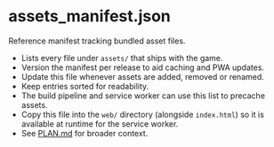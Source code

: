 # assets_manifest.json

Reference manifest tracking bundled asset files.

- Lists every file under `assets/` that ships with the game.
- Version the manifest per release to aid caching and PWA updates.
- Update this file whenever assets are added, removed or renamed.
- Keep entries sorted for readability.
- The build pipeline and service worker can use this list to precache assets.
- Copy this file into the `web/` directory (alongside `index.html`) so it is
  available at runtime for the service worker.
- See [PLAN.md](PLAN.md) for broader context.
